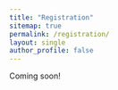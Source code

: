```yaml
---
title: "Registration"
sitemap: true
permalink: /registration/
layout: single
author_profile: false
---
```


Coming soon!